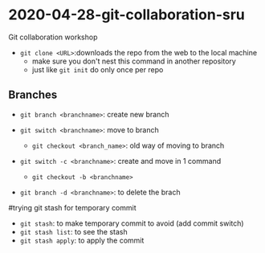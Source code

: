 # 2020-04-28-git-collaboration-sru
Git collaboration workshop

- `git clone <URL>`:downloads the repo from the web to the local machine
   - make sure you don't nest this command in another repository
   - just like `git init` do only once per repo

## Branches
- `git branch <branchname>`: create new branch
- `git switch <branchname>`: move to  branch
   - `git checkout <branch_name>`: old way of moving to branch

- `git switch -c <branchname>`: create and move in 1 command
   - `git checkout -b <branchname>`
- `git branch -d <branchname>`: to delete the brach

#trying git stash for temporary commit
- `git stash`: to make temporary commit to avoid (add commit switch)
- `git stash list`: to see the stash
- `git stash apply`: to apply the commit
